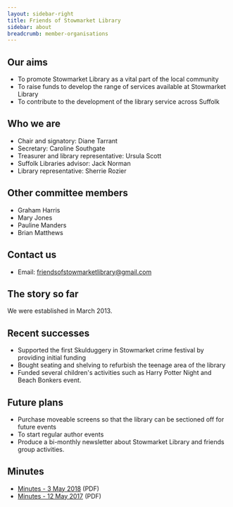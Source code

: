 ```yaml
---
layout: sidebar-right
title: Friends of Stowmarket Library
sidebar: about
breadcrumb: member-organisations
---
```

## Our aims

* To promote Stowmarket Library as a vital part of the local community
* To raise funds to develop the range of services available at Stowmarket Library
* To contribute to the development of the library service across Suffolk

## Who we are

* Chair and signatory: Diane Tarrant
* Secretary: Caroline Southgate
* Treasurer and library representative: Ursula Scott
* Suffolk Libraries advisor: Jack Norman
* Library representative: Sherrie Rozier

## Other committee members

* Graham Harris
* Mary Jones
* Pauline Manders
* Brian Matthews

## Contact us

* Email: friendsofstowmarketlibrary@gmail.com

## The story so far

We were established in March 2013.

## Recent successes

* Supported the first Skulduggery in Stowmarket crime festival by providing initial funding
* Bought seating and shelving to refurbish the teenage area of the library
* Funded several children's activities such as Harry Potter Night and Beach Bonkers event.

## Future plans

* Purchase moveable screens so that the library can be sectioned off for future events
* To start regular author events
* Produce a bi-monthly newsletter about Stowmarket Library and friends group activities.

## Minutes

* [Minutes - 3 May 2018](/assets/pdf/2018-05-03-fsl-minutes.pdf) (PDF)
* [Minutes - 12 May 2017](/assets/pdf/2017-05-12-fsl-minutes.pdf) (PDF)
